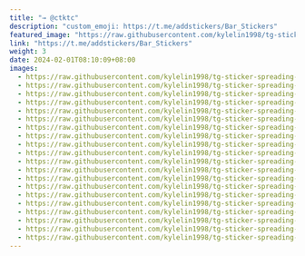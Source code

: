 ```yaml
---
title: "→ @ctktc"
description: "custom_emoji: https://t.me/addstickers/Bar_Stickers"
featured_image: "https://raw.githubusercontent.com/kylelin1998/tg-sticker-spreading-worldwide-images/main/img/7d940f3f-639e-4bb0-b353-2ac3995d0f94.jpg"
link: "https://t.me/addstickers/Bar_Stickers"
weight: 3
date: 2024-02-01T08:10:09+08:00
images:
  - https://raw.githubusercontent.com/kylelin1998/tg-sticker-spreading-worldwide-images/main/img/7d940f3f-639e-4bb0-b353-2ac3995d0f94.jpg
  - https://raw.githubusercontent.com/kylelin1998/tg-sticker-spreading-worldwide-images/main/img/f8ea39a6-5679-449d-82b6-c10938bb3876.jpg
  - https://raw.githubusercontent.com/kylelin1998/tg-sticker-spreading-worldwide-images/main/img/e16310cc-8fd2-4214-8edc-7c5dbc00876d.jpg
  - https://raw.githubusercontent.com/kylelin1998/tg-sticker-spreading-worldwide-images/main/img/4cc2b504-e214-4a0e-acac-5789fe14caa4.jpg
  - https://raw.githubusercontent.com/kylelin1998/tg-sticker-spreading-worldwide-images/main/img/6dde00b4-75af-4589-abbd-b3c5562af025.jpg
  - https://raw.githubusercontent.com/kylelin1998/tg-sticker-spreading-worldwide-images/main/img/4c4434a6-d912-4d5e-a8e6-d1a75bfad4ac.jpg
  - https://raw.githubusercontent.com/kylelin1998/tg-sticker-spreading-worldwide-images/main/img/f0f998a1-4667-45ef-978f-5e6c18b63edd.jpg
  - https://raw.githubusercontent.com/kylelin1998/tg-sticker-spreading-worldwide-images/main/img/f0d4a118-2a48-424e-8183-f4fe207e9294.jpg
  - https://raw.githubusercontent.com/kylelin1998/tg-sticker-spreading-worldwide-images/main/img/d62034c1-737f-4623-bc87-a494c241d240.jpg
  - https://raw.githubusercontent.com/kylelin1998/tg-sticker-spreading-worldwide-images/main/img/e55a17d9-35f7-4d78-8a0c-ec92bbce2838.jpg
  - https://raw.githubusercontent.com/kylelin1998/tg-sticker-spreading-worldwide-images/main/img/6f45717d-61a8-445d-b13f-737bd21a30e7.jpg
  - https://raw.githubusercontent.com/kylelin1998/tg-sticker-spreading-worldwide-images/main/img/4b1c800c-3578-4182-aa19-55f3c27582ae.jpg
  - https://raw.githubusercontent.com/kylelin1998/tg-sticker-spreading-worldwide-images/main/img/eecf4f8a-1c7c-4d2b-b66d-7b2d9e575516.jpg
  - https://raw.githubusercontent.com/kylelin1998/tg-sticker-spreading-worldwide-images/main/img/e5772a81-9588-4f62-8909-f51186835730.jpg
  - https://raw.githubusercontent.com/kylelin1998/tg-sticker-spreading-worldwide-images/main/img/d4777126-b459-40d3-a436-90c7c385d28f.jpg
  - https://raw.githubusercontent.com/kylelin1998/tg-sticker-spreading-worldwide-images/main/img/cd107391-31e1-484b-a565-8f30d8521f3b.jpg
  - https://raw.githubusercontent.com/kylelin1998/tg-sticker-spreading-worldwide-images/main/img/519a17cb-0c77-47e2-a6b2-863a7f47fca3.jpg
  - https://raw.githubusercontent.com/kylelin1998/tg-sticker-spreading-worldwide-images/main/img/33c5b56b-b1c0-443b-bc0c-c42d97b99daa.jpg
  - https://raw.githubusercontent.com/kylelin1998/tg-sticker-spreading-worldwide-images/main/img/82a6d24a-4552-4c2d-bc3d-57461fb208ba.jpg
  - https://raw.githubusercontent.com/kylelin1998/tg-sticker-spreading-worldwide-images/main/img/fc39c279-7110-4fae-95ab-e801da94b39f.jpg
---
```

